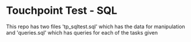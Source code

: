 <h1>Touchpoint Test - SQL</h1>
<p>
    This repo has two files 'tp_sqltest.sql' which has the data for manipulation and 'queries.sql' which has queries for each of the tasks given
</p>